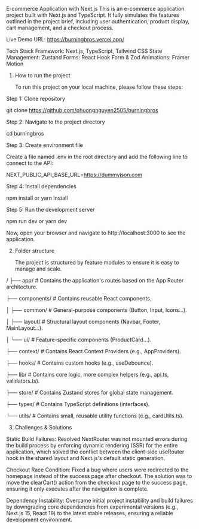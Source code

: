 E-commerce Application with Next.js
This is an e-commerce application project built with Next.js and TypeScript. It fully simulates the features outlined in the project brief, including user authentication, product display, cart management, and a checkout process.

Live Demo URL: https://burningbros.vercel.app/

Tech Stack
Framework: Next.js, TypeScript, Tailwind CSS
State Management: Zustand
Forms: React Hook Form & Zod
Animations: Framer Motion

1. How to run the project
   
   To run this project on your local machine, please follow these steps:

Step 1: Clone repository

git clone https://github.com/phuongnguyen2505/burningbros

Step 2: Navigate to the project directory

cd burningbros

Step 3: Create environment file

Create a file named .env in the root directory and add the following line to connect to the API:

NEXT_PUBLIC_API_BASE_URL=https://dummyjson.com

Step 4: Install dependencies

npm install
or
yarn install

Step 5: Run the development server

npm run dev
or
yarn dev

Now, open your browser and navigate to http://localhost:3000 to see the application.

2. Folder structure
   
   The project is structured by feature modules to ensure it is easy to manage and scale.

/
├── app/                  # Contains the application's routes based on the App Router architecture.

├── components/           # Contains reusable React components.

│   ├── common/           # General-purpose components (Button, Input, Icons...).

│   ├── layout/           # Structural layout components (Navbar, Footer, MainLayout...).

│   └── ui/               # Feature-specific components (ProductCard...).

├── context/              # Contains React Context Providers (e.g., AppProviders).

├── hooks/                # Contains custom hooks (e.g., useDebounce).

├── lib/                  # Contains core logic, more complex helpers (e.g., api.ts, validators.ts).

├── store/                # Contains Zustand stores for global state management.

├── types/                # Contains TypeScript definitions (interfaces).

└── utils/                # Contains small, reusable utility functions (e.g., cardUtils.ts).

3. Challenges & Solutions

Static Build Failures: Resolved NextRouter was not mounted errors during the build process by enforcing dynamic rendering (SSR) for the entire application, which solved the conflict between the client-side useRouter hook in the shared layout and Next.js's default static generation.

Checkout Race Condition: Fixed a bug where users were redirected to the homepage instead of the success page after checkout. The solution was to move the clearCart() action from the checkout page to the success page, ensuring it only executes after the navigation is complete.

Dependency Instability: Overcame initial project instability and build failures by downgrading core dependencies from experimental versions (e.g., Next.js 15, React 19) to the latest stable releases, ensuring a reliable development environment.
